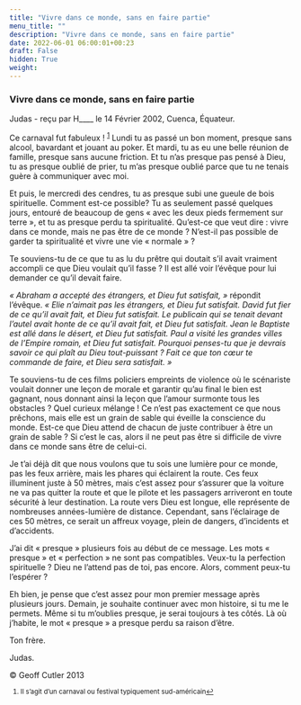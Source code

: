 ```yaml
---
title: "Vivre dans ce monde, sans en faire partie"
menu_title: ""
description: "Vivre dans ce monde, sans en faire partie"
date: 2022-06-01 06:00:01+00:23
draft: False
hidden: True
weight:
---
```

### Vivre dans ce monde, sans en faire partie

Judas - reçu par H____ le 14 Février 2002, Cuenca, Équateur.

Ce carnaval fut fabuleux ! <sup id="a1">[1](#f1)</sup> Lundi tu as passé un bon moment, presque sans alcool, bavardant et jouant au poker. Et mardi, tu as eu une belle réunion de famille, presque sans aucune friction. Et tu n’as presque pas pensé à Dieu, tu as presque oublié de prier, tu m’as presque oublié  parce que tu ne tenais guère à communiquer avec moi.

Et puis, le mercredi des cendres, tu as presque subi une gueule de bois spirituelle. Comment est-ce possible? Tu as seulement passé quelques jours, entouré de beaucoup de gens « avec les deux pieds fermement sur terre », et tu as presque perdu ta spiritualité. Qu’est-ce que veut dire : vivre dans ce monde, mais ne pas être de ce monde ? N’est-il pas possible de garder ta spiritualité et vivre une vie « normale » ?

Te souviens-tu de ce que tu as lu du prêtre qui doutait s’il avait vraiment accompli ce que Dieu voulait qu’il fasse ? Il est allé voir l’évêque pour lui demander ce qu’il devait faire.

*« Abraham a accepté des étrangers, et Dieu fut satisfait, »* répondit l’évêque. *« Elie n’aimait pas les étrangers, et Dieu fut satisfait. David fut fier de ce qu’il avait fait, et Dieu fut satisfait. Le publicain qui se tenait devant l’autel avait honte de ce qu’il avait fait, et Dieu fut  satisfait. Jean le Baptiste est allé dans le désert, et Dieu fut satisfait. Paul a visité les grandes villes de l’Empire romain, et Dieu fut satisfait. Pourquoi penses-tu que je devrais savoir ce qui plaît au Dieu tout-puissant ? Fait ce que ton cœur te commande de faire, et Dieu sera satisfait. »*

Te souviens-tu de ces films policiers empreints de violence où le scénariste voulait donner une leçon de morale et garantir qu’au final le bien est gagnant, nous donnant ainsi la leçon que l’amour surmonte tous les obstacles ? Quel curieux mélange ! Ce n’est pas exactement ce que nous prêchons, mais elle est un grain de sable qui éveille la conscience du monde. Est-ce que Dieu attend de chacun de juste contribuer à être un grain de sable ? Si c’est le cas, alors il ne peut pas être si difficile de vivre dans ce monde sans être de celui-ci.

Je t’ai déjà dit que nous voulons que tu sois une lumière pour ce monde, pas les feux arrière, mais les phares qui éclairent la route. Ces feux illuminent juste à 50 mètres, mais c’est assez pour s’assurer que la voiture ne va pas quitter la route et que le pilote et les passagers arriveront en toute sécurité à leur destination. La route vers Dieu est longue, elle représente de nombreuses années-lumière de distance. Cependant, sans l’éclairage de ces 50 mètres, ce serait un affreux voyage, plein de dangers, d’incidents et d’accidents.

J’ai dit « presque » plusieurs fois au début de ce message. Les mots « presque » et « perfection » ne sont pas compatibles. Veux-tu la perfection spirituelle ? Dieu ne l’attend pas de toi, pas encore. Alors, comment peux-tu l’espérer ?

Eh bien, je pense que c’est assez pour mon premier message après plusieurs jours. Demain, je souhaite continuer avec mon histoire, si tu me le permets. Même si tu m’oublies presque, je serai toujours à tes côtés. Là où j’habite, le mot « presque » a presque perdu sa raison d’être.

Ton frère.

Judas.

© Geoff Cutler 2013
<small>

1. <large id="f1"> Il s’agit d’un carnaval ou festival typiquement sud-américain[↩](#a1)